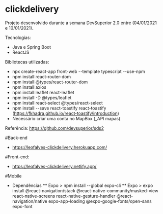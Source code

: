 # clickdelivery

Projeto desenvolvido durante a semana DevSuperior 2.0 entre (04/01/2021 e 10/01/2021).

Tecnologias:
* Java e Spring Boot
* ReactJS


Bibliotecas utilizadas:
* npx create-react-app front-web --template typescript --use-npm
* npm install react-router-dom
* npm install @types/react-router-dom
* npm install axios
* npm install leaflet react-leaflet
* npm install -D @types/leaflet
* npm install react-select @types/react-select
* npm install --save react-toastify react-toastify (https://fkhadra.github.io/react-toastify/introduction)
* Necessário criar uma conta no MapBox (_API mapas)


Referência:
https://github.com/devsuperior/sds2

#Back-end
* https://leofalves-clickdelivery.herokuapp.com/

#Front-end:
* https://leofalves-clickdelivery.netlify.app/


#Mobile
* Dependências
** Expo  \> npm install --global expo-cli
** Expo  \> expo install @react-navigation/stack @react-native-community/masked-view react-native-screens react-native-gesture-handler @react-navigation/native expo-app-loading @expo-google-fonts/open-sans expo-font
